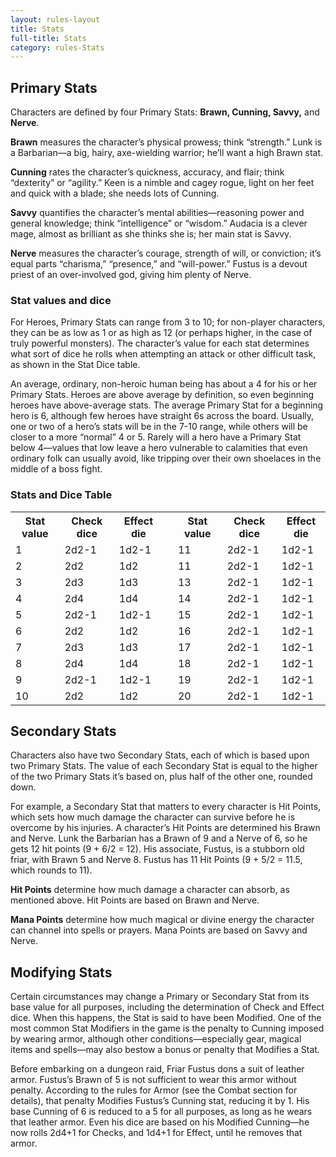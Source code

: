 ```yaml
---
layout: rules-layout
title: Stats
full-title: Stats
category: rules-Stats
---
```


## Primary Stats

Characters are defined by four Primary Stats: **Brawn, Cunning, Savvy,** and **Nerve**.

**Brawn** measures the character’s physical prowess; think “strength.” Lunk is a Barbarian—a big, hairy, axe-wielding warrior; he’ll want a high Brawn stat.

**Cunning** rates the character’s quickness, accuracy, and flair; think “dexterity” or “agility.” Keen is a nimble and cagey rogue, light on her feet and quick with a blade; she needs lots of Cunning.

**Savvy** quantifies the character’s mental abilities—reasoning power and general knowledge; think “intelligence” or “wisdom.” Audacia is a clever mage, almost as brilliant as she thinks she is; her main stat is Savvy.

**Nerve** measures the character’s courage, strength of will, or conviction; it’s equal parts “charisma,” “presence,” and “will-power.” Fustus is a devout priest of an over-involved god, giving him plenty of Nerve.

### Stat values and dice

For Heroes, Primary Stats can range from 3 to 10; for non-player characters, they can be as low as 1 or as high as 12 (or perhaps higher, in the case of truly powerful monsters). The character’s value for each stat determines what sort of dice he rolls when attempting an attack or other difficult task, as shown in the Stat Dice table.

An average, ordinary, non-heroic human being has about a 4 for his or her Primary Stats. Heroes are above average by definition, so even beginning heroes have above-average stats. The average Primary Stat for a beginning hero is 6, although few heroes have straight 6s across the board. Usually, one or two of a hero’s stats will be in the 7-10 range, while others will be closer to a more “normal” 4 or 5. Rarely will a hero have a Primary Stat below 4—values that low leave a hero vulnerable to calamities that even ordinary folk can usually avoid, like tripping over their own shoelaces in the middle of a boss fight.

### Stats and Dice Table
<table>
  <tr>
    <th>Stat value</th>
    <th>Check dice</th>
    <th>Effect die</th>
    <th></th>
    <th>Stat value</th>
    <th>Check dice</th>
    <th>Effect die</th>
  </tr>
  <tr>
    <td>1</td>
    <td>2d2-1</td>
    <td>1d2-1</td>
    <td> </td>
    <td>11</td>
    <td>2d2-1</td>
    <td>1d2-1</td>
  </tr>
  <tr>
    <td>2</td>
    <td>2d2</td>
    <td>1d2</td>
    <td> </td>
    <td>11</td>
    <td>2d2-1</td>
    <td>1d2-1</td>
  </tr>
  <tr>
    <td>3</td>
    <td>2d3</td>
    <td>1d3</td>
    <td> </td>
    <td>13</td>
    <td>2d2-1</td>
    <td>1d2-1</td>
  </tr>
  <tr>
    <td>4</td>
    <td>2d4</td>
    <td>1d4</td>
    <td> </td>
    <td>14</td>
    <td>2d2-1</td>
    <td>1d2-1</td>
  </tr>
  <tr>
    <td>5</td>
    <td>2d2-1</td>
    <td>1d2-1</td>
    <td> </td>
    <td>15</td>
    <td>2d2-1</td>
    <td>1d2-1</td>
  </tr>
  <tr>
    <td>6</td>
    <td>2d2</td>
    <td>1d2</td>
    <td> </td>
    <td>16</td>
    <td>2d2-1</td>
    <td>1d2-1</td>
  </tr>
  <tr>
    <td>7</td>
    <td>2d3</td>
    <td>1d3</td>
    <td> </td>
    <td>17</td>
    <td>2d2-1</td>
    <td>1d2-1</td>
  </tr>
  <tr>
    <td>8</td>
    <td>2d4</td>
    <td>1d4</td>
    <td> </td>
    <td>18</td>
    <td>2d2-1</td>
    <td>1d2-1</td>
  </tr>
  <tr>
    <td>9</td>
    <td>2d2-1</td>
    <td>1d2-1</td>
    <td> </td>
    <td>19</td>
    <td>2d2-1</td>
    <td>1d2-1</td>
  </tr>
  <tr>
    <td>10</td>
    <td>2d2</td>
    <td>1d2</td>
    <td> </td>
    <td>20</td>
    <td>2d2-1</td>
    <td>1d2-1</td>
  </tr>
</table>

## Secondary Stats

Characters also have two Secondary Stats, each of which is based upon two Primary Stats. The value of each Secondary Stat is equal to the higher of the two Primary Stats it’s based on, plus half of the other one, rounded down.

For example, a Secondary Stat that matters to every character is Hit Points, which sets how much damage the character can survive before he is overcome by his injuries. A character’s Hit Points are determined his Brawn and Nerve. Lunk the Barbarian has a Brawn of 9 and a Nerve of 6, so he gets 12 hit points (9 + 6/2 = 12). His associate, Fustus, is a stubborn old friar, with Brawn 5 and Nerve 8. Fustus has 11 Hit Points (9 + 5/2 = 11.5, which rounds to 11).

**Hit Points** determine how much damage a character can absorb, as mentioned above. Hit Points are based on Brawn and Nerve.

**Mana Points** determine how much magical or divine energy the character can channel into spells or prayers. Mana Points are based on Savvy and Nerve.

## Modifying Stats
Certain circumstances may change a Primary or Secondary Stat from its base value for all purposes, including the determination of Check and Effect dice. When this happens, the Stat is said to have been Modified. One of the most common Stat Modifiers in the game is the penalty to Cunning imposed by wearing armor, although other conditions—especially gear, magical items and spells—may also bestow a bonus or penalty that Modifies a Stat.

Before embarking on a dungeon raid, Friar Fustus dons a suit of leather armor. Fustus’s Brawn of 5 is not sufficient to wear this armor without penalty. According to the rules for Armor (see the Combat section for details), that penalty Modifies Fustus’s Cunning stat, reducing it by 1. His base Cunning of 6 is reduced to a 5 for all purposes, as long as he wears that leather armor. Even his dice are based on his Modified Cunning—he now rolls 2d4+1 for Checks, and 1d4+1 for Effect, until he removes that armor.

